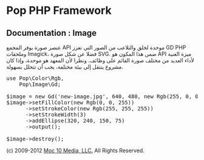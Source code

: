 Pop PHP Framework
=================

Documentation : Image
---------------------

عنصر صورة يوفر المجمع API موحدة لخلق والتلاعب من الصور التي تعزز GD PHP وملحقات Imagick، فضلا عن شكل صورة SVG. ضمن هذا المكون هو API ميزة الغنية لأداء العديد من مختلف صورة القائم على وظائف. ونظرا لأن المعهد هو موحدة، وإذا كان مشروع ينتقل إلى بيئة مختلفة، يجب أن تتحلل بسهولة.

<pre>
use Pop\Color\Rgb,
    Pop\Image\Gd;

$image = new Gd('new-image.jpg', 640, 480, new Rgb(255, 0, 0));
$image->setFillColor(new Rgb(0, 0, 255))
      ->setStrokeColor(new Rgb(255, 255, 255))
      ->setStrokeWidth(3)
      ->addEllipse(320, 240, 150, 75)
      ->output();

$image->destroy();
</pre>

(c) 2009-2012 [Moc 10 Media, LLC.](http://www.moc10media.com) All Rights Reserved.
